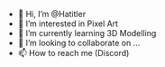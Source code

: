 - 👋 Hi, I’m @Hatitler
- 👀 I’m interested in Pixel Art
- 🌱 I’m currently learning 3D Modelling
- 💞️ I’m looking to collaborate on ...
- 📫 How to reach me (Discord)

<!---
Hatitler/Hatitler is a ✨ special ✨ repository because its `README.md` (this file) appears on your GitHub profile.
You can click the Preview link to take a look at your changes.
--->
